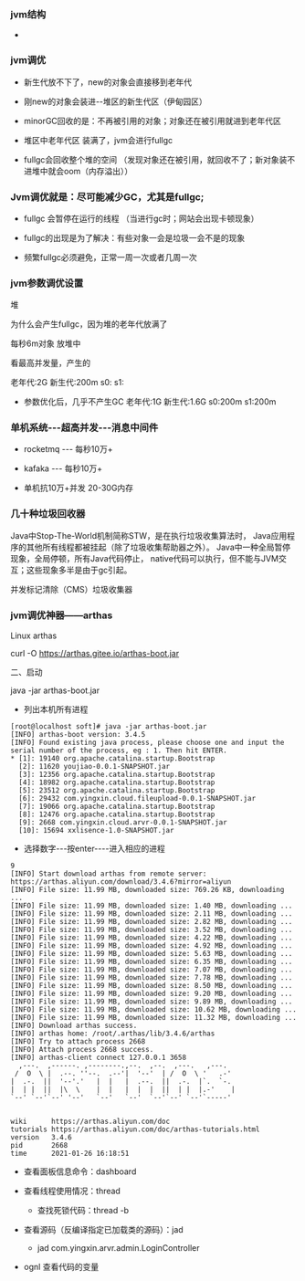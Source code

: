 

### jvm结构

*

### jvm调优

* 新生代放不下了，new的对象会直接移到老年代

* 刚new的对象会装进--堆区的新生代区（伊甸园区）

* minorGC回收的是：不再被引用的对象；对象还在被引用就进到老年代区

* 堆区中老年代区 装满了，jvm会进行fullgc

* fullgc会回收整个堆的空间 （发现对象还在被引用，就回收不了；新对象装不进堆中就会oom（内存溢出））




### Jvm调优就是：尽可能减少GC，尤其是fullgc;

* fullgc 会暂停在运行的线程 （当进行gc时；网站会出现卡顿现象）

* fullgc的出现是为了解决：有些对象一会是垃圾一会不是的现象

* 频繁fullgc必须避免，正常一周一次或者几周一次




### jvm参数调优设置

堆

为什么会产生fullgc，因为堆的老年代放满了

每秒6m对象 放堆中

看最高并发量，产生的

老年代:2G  新生代:200m  s0:   s1:

* 参数优化后，几乎不产生GC
老年代:1G  新生代:1.6G  s0:200m   s1:200m



### 单机系统---超高并发---消息中间件

* rocketmq  --- 每秒10万+

* kafaka  --- 每秒10万+

* 单机抗10万+并发    20-30G内存




### 几十种垃圾回收器


Java中Stop-The-World机制简称STW，是在执行垃圾收集算法时，
Java应用程序的其他所有线程都被挂起（除了垃圾收集帮助器之外）。
Java中一种全局暂停现象，全局停顿，所有Java代码停止，
native代码可以执行，但不能与JVM交互；这些现象多半是由于gc引起。


并发标记清除（CMS）垃圾收集器



### jvm调优神器——arthas

Linux arthas

curl -O https://arthas.gitee.io/arthas-boot.jar

二、启动

java -jar arthas-boot.jar

* 列出本机所有进程

```
[root@localhost soft]# java -jar arthas-boot.jar
[INFO] arthas-boot version: 3.4.5
[INFO] Found existing java process, please choose one and input the serial number of the process, eg : 1. Then hit ENTER.
* [1]: 19140 org.apache.catalina.startup.Bootstrap
  [2]: 11620 youjiao-0.0.1-SNAPSHOT.jar
  [3]: 12356 org.apache.catalina.startup.Bootstrap
  [4]: 18982 org.apache.catalina.startup.Bootstrap
  [5]: 23512 org.apache.catalina.startup.Bootstrap
  [6]: 29432 com.yingxin.cloud.fileupload-0.0.1-SNAPSHOT.jar
  [7]: 19066 org.apache.catalina.startup.Bootstrap
  [8]: 12476 org.apache.catalina.startup.Bootstrap
  [9]: 2668 com.yingxin.cloud.arvr-0.0.1-SNAPSHOT.jar
  [10]: 15694 xxlisence-1.0-SNAPSHOT.jar

```

* 选择数字---按enter----进入相应的进程

```
9
[INFO] Start download arthas from remote server: https://arthas.aliyun.com/download/3.4.6?mirror=aliyun
[INFO] File size: 11.99 MB, downloaded size: 769.26 KB, downloading ...
[INFO] File size: 11.99 MB, downloaded size: 1.40 MB, downloading ...
[INFO] File size: 11.99 MB, downloaded size: 2.11 MB, downloading ...
[INFO] File size: 11.99 MB, downloaded size: 2.82 MB, downloading ...
[INFO] File size: 11.99 MB, downloaded size: 3.52 MB, downloading ...
[INFO] File size: 11.99 MB, downloaded size: 4.22 MB, downloading ...
[INFO] File size: 11.99 MB, downloaded size: 4.92 MB, downloading ...
[INFO] File size: 11.99 MB, downloaded size: 5.63 MB, downloading ...
[INFO] File size: 11.99 MB, downloaded size: 6.35 MB, downloading ...
[INFO] File size: 11.99 MB, downloaded size: 7.07 MB, downloading ...
[INFO] File size: 11.99 MB, downloaded size: 7.78 MB, downloading ...
[INFO] File size: 11.99 MB, downloaded size: 8.50 MB, downloading ...
[INFO] File size: 11.99 MB, downloaded size: 9.20 MB, downloading ...
[INFO] File size: 11.99 MB, downloaded size: 9.89 MB, downloading ...
[INFO] File size: 11.99 MB, downloaded size: 10.62 MB, downloading ...
[INFO] File size: 11.99 MB, downloaded size: 11.32 MB, downloading ...
[INFO] Download arthas success.
[INFO] arthas home: /root/.arthas/lib/3.4.6/arthas
[INFO] Try to attach process 2668
[INFO] Attach process 2668 success.
[INFO] arthas-client connect 127.0.0.1 3658
  ,---.  ,------. ,--------.,--.  ,--.  ,---.   ,---.
 /  O  \ |  .--. ''--.  .--'|  '--'  | /  O  \ '   .-'
|  .-.  ||  '--'.'   |  |   |  .--.  ||  .-.  |`.  `-.
|  | |  ||  |\  \    |  |   |  |  |  ||  | |  |.-'    |
`--' `--'`--' '--'   `--'   `--'  `--'`--' `--'`-----'


wiki      https://arthas.aliyun.com/doc
tutorials https://arthas.aliyun.com/doc/arthas-tutorials.html
version   3.4.6
pid       2668
time      2021-01-26 16:18:51
```


* 查看面板信息命令：dashboard



* 查看线程使用情况：thread

    - 查找死锁代码：thread -b



* 查看源码（反编译指定已加载类的源码）：jad

    - jad com.yingxin.arvr.admin.LoginController


* ognl 查看代码的变量



